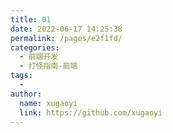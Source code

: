 ```yaml
---
title: 01
date: 2022-06-17 14:25:38
permalink: /pages/e2f1fd/
categories:
  - 前端开发
  - 打怪指南-前端
tags:
  - 
author: 
  name: xugaoyi
  link: https://github.com/xugaoyi
---
```

